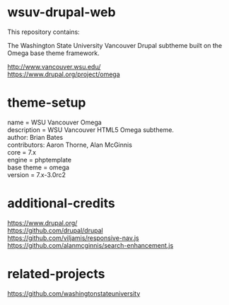 # wsuv-drupal-web

This repository contains:

The Washington State University Vancouver Drupal subtheme built on the Omega base theme framework.

http://www.vancouver.wsu.edu/  
https://www.drupal.org/project/omega

# theme-setup

name = WSU Vancouver Omega  
description = WSU Vancouver HTML5 Omega subtheme.  
author: Brian Bates  
contributors: Aaron Thorne, Alan McGinnis  
core = 7.x  
engine = phptemplate  
base theme = omega  
version = 7.x-3.0rc2

# additional-credits

https://www.drupal.org/  
https://github.com/drupal/drupal  
https://github.com/viljamis/responsive-nav.js  
https://github.com/alanmcginnis/search-enhancement.js  

# related-projects

https://github.com/washingtonstateuniversity
